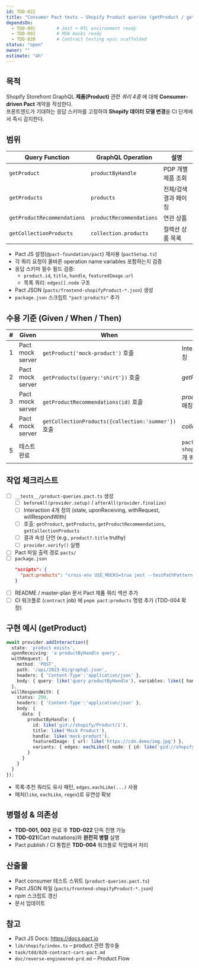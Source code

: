 ```yaml
---
id: TDD-022
title: "Consumer Pact tests – Shopify Product queries (getProduct / getProducts / recommendations / collectionProducts)"
dependsOn:
  - TDD-001        # Jest + RTL environment ready
  - TDD-002        # MSW mocks ready
  - TDD-020        # Contract testing epic scaffolded
status: "open"
owner: ""
estimate: "4h"
---
```


## 목적
Shopify Storefront GraphQL **제품(Product)** 관련 _쿼리 4종_ 에 대해 **Consumer-driven Pact** 계약을 작성한다.  
프론트엔드가 기대하는 응답 스키마를 고정하여 **Shopify 데이터 모델 변경**을 CI 단계에서 즉시 감지한다.

## 범위
| Query Function | GraphQL Operation | 설명 |
|----------------|------------------|------|
| `getProduct` | `productByHandle` | PDP 개별 제품 조회 |
| `getProducts` | `products` | 전체/검색 결과 페이징 |
| `getProductRecommendations` | `productRecommendations` | 연관 상품 |
| `getCollectionProducts` | `collection.products` | 컬렉션 상품 목록 |

- Pact JS 설정(`@pact-foundation/pact`) 재사용 (`pactSetup.ts`)
- 각 쿼리 요청이 올바른 operation name·variables 포함하는지 검증
- 응답 스키마 필수 필드 검증:
  - `product.id`, `title`, `handle`, `featuredImage.url`
  - 목록 쿼리: `edges[].node` 구조
- Pact JSON (`pacts/frontend-shopifyProduct-*.json`) 생성
- `package.json` 스크립트 `"pact:products"` 추가

## 수용 기준 (Given / When / Then)

| # | Given | When | Then |
|---|-------|------|------|
| 1 | Pact mock server | `getProduct('mock-product')` 호출 | Interaction _getProduct_ 매칭 |
| 2 | Pact mock server | `getProducts({query:'shirt'})` 호출 | _getProducts_ 매칭 |
| 3 | Pact mock server | `getProductRecommendations(id)` 호출 | _productRecommendations_ 매칭 |
| 4 | Pact mock server | `getCollectionProducts({collection:'summer'})` 호출 | _collectionProducts_ 매칭 |
| 5 | 테스트 완료 | | `pacts/frontend-shopifyProduct-*.json` 4개 쿼리 포함 |

## 작업 체크리스트
- [ ] `__tests__/product-queries.pact.ts` 생성
  - [ ] `beforeAll(provider.setup)` / `afterAll(provider.finalize)`
  - [ ] Interaction 4개 정의 (state, uponReceiving, withRequest, willRespondWith)
  - [ ] 호출: `getProduct`, `getProducts`, `getProductRecommendations`, `getCollectionProducts`
  - [ ] 결과 속성 단언 (e.g., `product?.title` truthy)
  - [ ] `provider.verify()` 실행
- [ ] Pact 파일 출력 경로 `pacts/`
- [ ] `package.json`  
  ```json
  "scripts": {
    "pact:products": "cross-env USE_MOCKS=true jest --testPathPattern=product-queries.pact.ts"
  }
  ```
- [ ] README / master-plan 문서 Pact 제품 쿼리 섹션 추가
- [ ] CI 워크플로 (`contract` job) 에 `pnpm pact:products` 명령 추가 (TDD-004 확장)

## 구현 예시 (getProduct)
```ts
await provider.addInteraction({
  state: 'product exists',
  uponReceiving: 'a productByHandle query',
  withRequest: {
    method: 'POST',
    path: '/api/2023-01/graphql.json',
    headers: { 'Content-Type':'application/json' },
    body: { query: like('query productByHandle'), variables: like({ handle: 'mock-product' }) }
  },
  willRespondWith: {
    status: 200,
    headers: { 'Content-Type':'application/json' },
    body: {
      data: {
        productByHandle: {
          id: like('gid://shopify/Product/1'),
          title: like('Mock Product'),
          handle: like('mock-product'),
          featuredImage: { url: like('https://cdn.demo/img.jpg') },
          variants: { edges: eachLike({ node: { id: like('gid://shopify/Variant/1') } }) }
        }
      }
    }
  }
});
```
- 목록·추천 쿼리도 유사 패턴, `edges.eachLike(...)` 사용  
- 매처(`like`, `eachLike`, `regex`)로 유연성 확보

## 병렬성 & 의존성
- **TDD-001, 002** 완료 후 **TDD-022** 단독 진행 가능  
- **TDD-021**(Cart mutations)와 **완전히 병렬** 실행  
- Pact publish / CI 통합은 **TDD-004** 워크플로 작업에서 처리

## 산출물
- Pact consumer 테스트 스위트 (`product-queries.pact.ts`)
- Pact JSON 파일 (`pacts/frontend-shopifyProduct-*.json`)
- npm 스크립트 갱신
- 문서 업데이트

## 참고
- Pact JS Docs: https://docs.pact.io
- `lib/shopify/index.ts` – product 관련 함수들
- `task/tdd/020-contract-cart-pact.md`
- `doc/reverse-engineered-prd.md` – Product Flow
